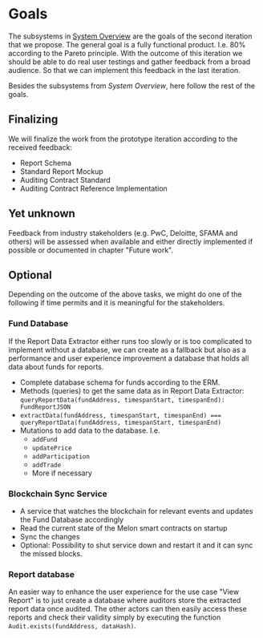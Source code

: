 # Goals

The subsystems in [System Overview](/docs/01-thesis/05-solution/01-SytemOverview) are the goals of the second iteration that we propose. The general goal is a fully functional product. I.e. 80% according to the Pareto principle. With the outcome of this iteration we should be able to do real user testings and gather feedback from a broad audience. So that we can implement this feedback in the last iteration.

Besides the subsystems from _System Overview_, here follow the rest of the goals.

## Finalizing

We will finalize the work from the prototype iteration according to the received feedback:

- Report Schema
- Standard Report Mockup
- Auditing Contract Standard
- Auditing Contract Reference Implementation

## Yet unknown

Feedback from industry stakeholders (e.g. PwC, Deloitte, SFAMA and others) will be assessed when available and either directly implemented if possible or documented in chapter "Future work".

## Optional

Depending on the outcome of the above tasks, we might do one of the following if time permits and it is meaningful for the stakeholders.

### Fund Database

If the Report Data Extractor either runs too slowly or is too complicated to implement without a database, we can create as a fallback but also as a performance and user experience improvement a database that holds all data about funds for reports.

- Complete database schema for funds according to the ERM.
- Methods (queries) to get the same data as in Report Data Extractor: `queryReportData(fundAddress, timespanStart, timespanEnd): FundReportJSON`
- `extractData(fundAddress, timespanStart, timespanEnd) === queryReportData(fundAddress, timespanStart, timespanEnd)`
- Mutations to add data to the database. I.e.
  - `addFund`
  - `updatePrice`
  - `addParticipation`
  - `addTrade`
  - More if necessary

### Blockchain Sync Service

- A service that watches the blockchain for relevant events and updates the Fund Database accordingly
- Read the current state of the Melon smart contracts on startup
- Sync the changes
- Optional: Possibility to shut service down and restart it and it can sync the missed blocks.

### Report database

An easier way to enhance the user experience for the use case "View Report" is to just create a database where auditors store the extracted report data once audited. The other actors can then easily access these reports and check their validity simply by executing the function `Audit.exists(fundAddress, dataHash)`.